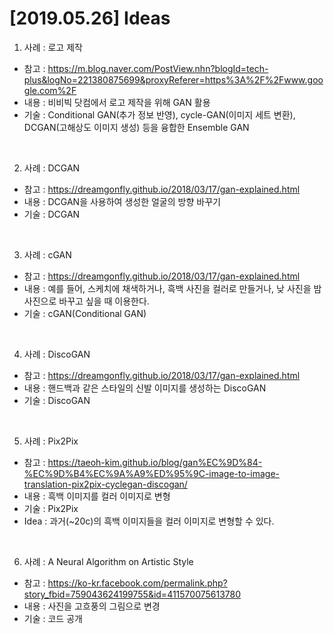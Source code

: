 # [2019.05.26] Ideas

1. 사례 : 로고 제작
 - 참고 : https://m.blog.naver.com/PostView.nhn?blogId=tech-plus&logNo=221380875699&proxyReferer=https%3A%2F%2Fwww.google.com%2F
 - 내용 : 비비빅 닷컴에서 로고 제작을 위해 GAN 활용
 - 기술 : Conditional GAN(추가 정보 반영), cycle-GAN(이미지 세트 변환), DCGAN(고해상도 이미지 생성) 등을 융합한 Ensemble GAN
 
 <br>
 
2. 사례 : DCGAN
 - 참고 : https://dreamgonfly.github.io/2018/03/17/gan-explained.html
 - 내용 : DCGAN을 사용하여 생성한 얼굴의 방향 바꾸기
 - 기술 : DCGAN
 
 <br>
 
3. 사례 : cGAN
 - 참고 : https://dreamgonfly.github.io/2018/03/17/gan-explained.html
 - 내용 : 예를 들어, 스케치에 채색하거나, 흑백 사진을 컬러로 만들거나, 낮 사진을 밤 사진으로 바꾸고 싶을 때 이용한다. 
 - 기술 : cGAN(Conditional GAN)
 
 <br>
 
4. 사례 : DiscoGAN
 - 참고 : https://dreamgonfly.github.io/2018/03/17/gan-explained.html
 - 내용 : 핸드백과 같은 스타일의 신발 이미지를 생성하는 DiscoGAN
 - 기술 : DiscoGAN

<br>

5. 사례 : Pix2Pix
 - 참고 : https://taeoh-kim.github.io/blog/gan%EC%9D%84-%EC%9D%B4%EC%9A%A9%ED%95%9C-image-to-image-translation-pix2pix-cyclegan-discogan/
 - 내용 : 흑백 이미지를 컬러 이미지로 변형
 - 기술 : Pix2Pix
 - Idea : 과거(~20c)의 흑백 이미지들을 컬러 이미지로 변형할 수 있다.
 
<br>


6. 사례 : A Neural Algorithm on Artistic Style
 - 참고 : https://ko-kr.facebook.com/permalink.php?story_fbid=759043624199755&id=411570075613780
 - 내용 : 사진을 고흐풍의 그림으로 변경
 - 기술 : 코드 공개
